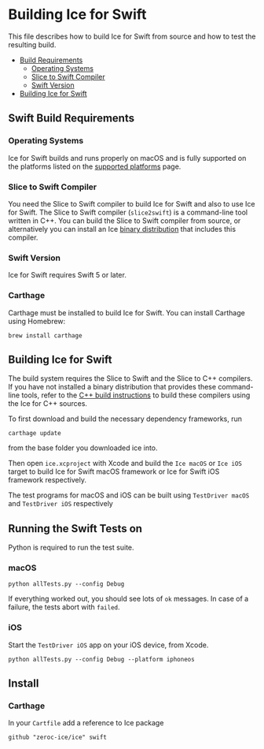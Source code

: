 # Building Ice for Swift

This file describes how to build Ice for Swift from source and how to test the
resulting build.

* [Build Requirements](#build-requirements)
  * [Operating Systems](#operating-systems)
  * [Slice to Swift Compiler](#slice-to-swift-compiler)
  * [Swift Version](#swift-version)
* [Building Ice for Swift](#building-ice-for-swift)

## Swift Build Requirements

### Operating Systems

Ice for Swift builds and runs properly on macOS and is fully supported on
the platforms listed on the [supported platforms][2] page.

### Slice to Swift Compiler

You need the Slice to Swift compiler to build Ice for Swift and also to use
Ice for Swift. The Slice to Swift compiler (`slice2swift`) is a command-line tool
written in C++. You can build the Slice to Swift compiler from source, or
alternatively you can install an Ice [binary distribution][1] that includes
this compiler.

### Swift Version

Ice for Swift requires Swift 5 or later.

### Carthage

Carthage must be installed to build Ice for Swift. You can install Carthage using Homebrew:
```
brew install carthage
```

## Building Ice for Swift

The build system requires the Slice to Swift and the Slice to C++
compilers. If you have not installed a binary distribution that provides
these command-line tools, refer to the [C++ build instructions](../cpp/README.md)
to build these compilers using the Ice for C++ sources.

To first download and build the necessary dependency frameworks, run
```
carthage update
```
from the base folder you downloaded ice into.

Then open `ice.xcproject` with Xcode and build the `Ice macOS` or `Ice iOS` target
to build Ice for Swift macOS framework or Ice for Swift iOS framework respectively.

The test programs for macOS and iOS can be built using `TestDriver macOS` and
`TestDriver iOS` respectively

## Running the Swift Tests on

Python is required to run the test suite.

### macOS

```
python allTests.py --config Debug
```

If everything worked out, you should see lots of `ok` messages. In case of a
failure, the tests abort with `failed`.

### iOS

Start the `TestDriver iOS` app on your iOS device, from Xcode.

```
python allTests.py --config Debug --platform iphoneos
```

## Install

### Carthage

In your `Cartfile` add a reference to Ice package
```
github "zeroc-ice/ice" swift
```

[1]: https://zeroc.com/distributions/ice
[2]: https://doc.zeroc.com/display/Rel/Supported+Platforms+for+Ice+3.7.2
